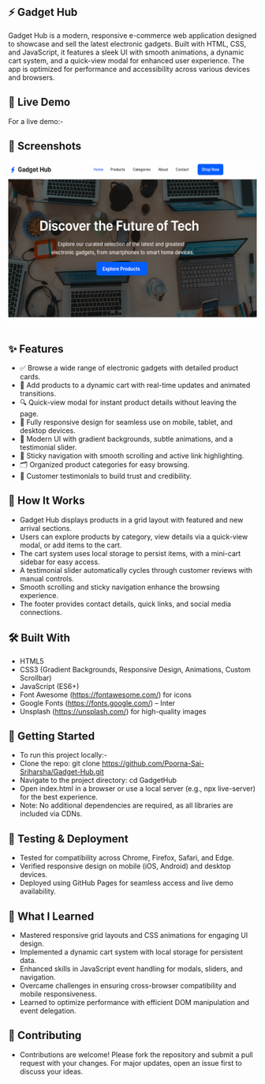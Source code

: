 ## ⚡️ Gadget Hub
Gadget Hub is a modern, responsive e-commerce web application designed to showcase and sell the latest electronic gadgets. Built with HTML, CSS, and JavaScript, it features a sleek UI with smooth animations, a dynamic cart system, and a quick-view modal for enhanced user experience. The app is optimized for performance and accessibility across various devices and browsers.

## 🚀 Live Demo
For a live demo:-

## 📸 Screenshots
![Gadget Hub UI](Gadget-Hub.png)

## ✨ Features
- ✅ Browse a wide range of electronic gadgets with detailed product cards.
- 🛒 Add products to a dynamic cart with real-time updates and animated transitions.
- 🔍 Quick-view modal for instant product details without leaving the page.
- 📱 Fully responsive design for seamless use on mobile, tablet, and desktop devices.
- 🎨 Modern UI with gradient backgrounds, subtle animations, and a testimonial slider.
- 🧭 Sticky navigation with smooth scrolling and active link highlighting.
- 🗂️ Organized product categories for easy browsing.
- 📢 Customer testimonials to build trust and credibility.

## 🧠 How It Works
- Gadget Hub displays products in a grid layout with featured and new arrival sections.
- Users can explore products by category, view details via a quick-view modal, or add items to the cart.
- The cart system uses local storage to persist items, with a mini-cart sidebar for easy access.
- A testimonial slider automatically cycles through customer reviews with manual controls.
- Smooth scrolling and sticky navigation enhance the browsing experience.
- The footer provides contact details, quick links, and social media connections.

## 🛠️ Built With
- HTML5
- CSS3 (Gradient Backgrounds, Responsive Design, Animations, Custom Scrollbar)
- JavaScript (ES6+)
- Font Awesome (https://fontawesome.com/) for icons
- Google Fonts (https://fonts.google.com/) – Inter
- Unsplash (https://unsplash.com/) for high-quality images

## 🧰 Getting Started
- To run this project locally:-
- Clone the repo: git clone https://github.com/Poorna-Sai-Sriharsha/Gadget-Hub.git 
- Navigate to the project directory: cd GadgetHub
- Open index.html in a browser or use a local server (e.g., npx live-server) for the best experience.
- Note: No additional dependencies are required, as all libraries are included via CDNs.

## 🧪 Testing & Deployment
- Tested for compatibility across Chrome, Firefox, Safari, and Edge.
- Verified responsive design on mobile (iOS, Android) and desktop devices.
- Deployed using GitHub Pages for seamless access and live demo availability.

## 📖 What I Learned
- Mastered responsive grid layouts and CSS animations for engaging UI design.
- Implemented a dynamic cart system with local storage for persistent data.
- Enhanced skills in JavaScript event handling for modals, sliders, and navigation.
- Overcame challenges in ensuring cross-browser compatibility and mobile responsiveness.
- Learned to optimize performance with efficient DOM manipulation and event delegation.

## 🤝 Contributing
- Contributions are welcome! Please fork the repository and submit a pull request with your changes. For major updates, open an issue first to discuss your ideas.
